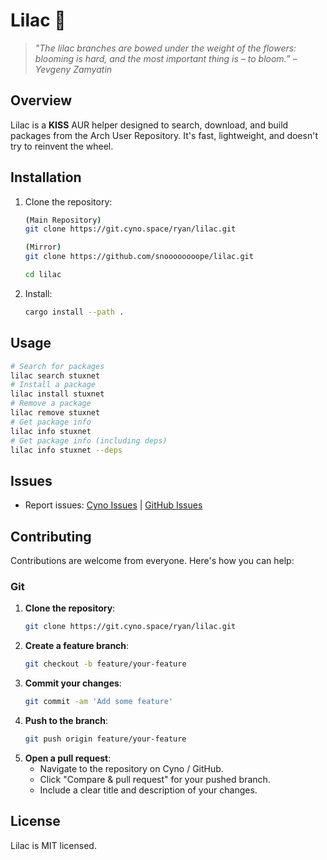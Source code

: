 # Lilac 🌸 
> *"The lilac branches are bowed under the weight of the flowers: blooming is hard, and the most important thing is – to bloom.” – Yevgeny Zamyatin*
## Overview
Lilac is a **KISS** AUR helper designed to search, download, and build packages from the Arch User Repository. It's fast, lightweight, and doesn't try to reinvent the wheel.
## Installation
1. Clone the repository:
   ```bash
   (Main Repository)
   git clone https://git.cyno.space/ryan/lilac.git

   (Mirror)
   git clone https://github.com/snoooooooope/lilac.git

   cd lilac
   ```
2. Install:
   ```bash
   cargo install --path .
   ```
## Usage
```bash
# Search for packages
lilac search stuxnet
# Install a package
lilac install stuxnet
# Remove a package
lilac remove stuxnet
# Get package info
lilac info stuxnet
# Get package info (including deps)
lilac info stuxnet --deps
```



## Issues
- Report issues: [Cyno Issues](https://git.cyno.space/issues) | [GitHub Issues](https://github.com/snoooooooope/lilac/issues)
## Contributing
Contributions are welcome from everyone. Here's how you can help:
### Git
1. **Clone the repository**:
   ```bash
   git clone https://git.cyno.space/ryan/lilac.git
   ```
2. **Create a feature branch**:
   ```bash
   git checkout -b feature/your-feature
   ```
3. **Commit your changes**:
   ```bash
   git commit -am 'Add some feature'
   ```
4. **Push to the branch**:
   ```bash
   git push origin feature/your-feature
   ```
5. **Open a pull request**:
   - Navigate to the repository on Cyno / GitHub.
   - Click "Compare & pull request" for your pushed branch.
   - Include a clear title and description of your changes.
## License
Lilac is MIT licensed.
